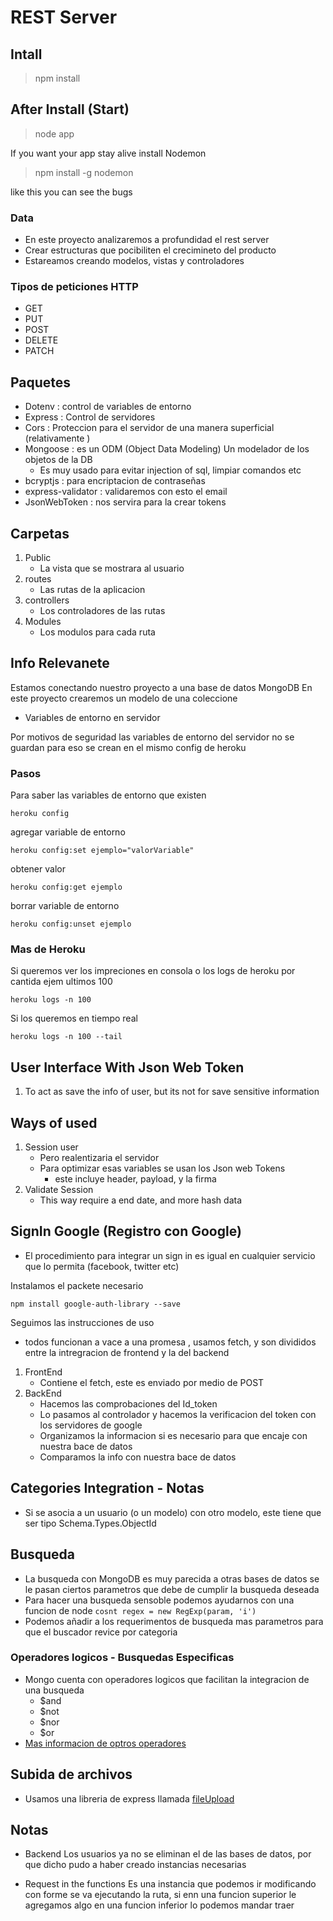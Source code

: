 # REST Server 

## Intall

> npm install

## After Install (Start)

> node app

If you want your app stay alive install Nodemon

> npm install -g nodemon

like this you can see the bugs

### Data

* En este proyecto analizaremos a profundidad el rest server 
* Crear estructuras que pocibiliten el crecimineto del producto
* Estareamos creando modelos, vistas y controladores

### Tipos de peticiones HTTP

* GET
* PUT
* POST 
* DELETE
* PATCH

## Paquetes

* Dotenv : control de variables de entorno
* Express : Control de servidores
* Cors : Proteccion para el servidor de una manera superficial (relativamente )
* Mongoose : es un ODM (Object Data Modeling) Un modelador de los objetos de la DB
    * Es muy usado para evitar injection of sql, limpiar comandos etc
* bcryptjs : para encriptacion de contraseñas
* express-validator : validaremos con esto el email
* JsonWebToken : nos servira para la crear tokens

## Carpetas

1. Public 
    * La vista que se mostrara al usuario
2. routes
    * Las rutas de la aplicacion
3. controllers 
    * Los controladores de las rutas
4. Modules 
    * Los modulos para cada ruta

## Info Relevanete 

Estamos conectando nuestro proyecto a una base de datos MongoDB
En este proyecto crearemos un modelo de una coleccione

* Variables de entorno en servidor 

Por motivos de seguridad las variables de entorno del servidor no se guardan para 
eso se crean en el mismo config de heroku

### Pasos

Para saber las variables de entorno que existen 

` heroku config `

agregar variable de entorno

` heroku config:set ejemplo="valorVariable" `

obtener valor

` heroku config:get ejemplo `

borrar variable de entorno

` heroku config:unset ejemplo `

### Mas de Heroku

Si queremos ver los impreciones en consola o los logs de heroku por cantida ejem ultimos 100

` heroku logs -n 100 `

Si los queremos en tiempo real

` heroku logs -n 100 --tail ` 

## User Interface With Json Web Token

1. To act as save the info of user, but its not for save sensitive information

## Ways of used

1. Session user
    * Pero realentizaria el servidor
    * Para optimizar esas variables se usan los Json web Tokens 
        * este incluye header, payload, y la firma
2. Validate Session 
    * This way require a end date, and more hash data 

## SignIn Google (Registro con Google)

* El procedimiento para integrar un sign in es igual en cualquier servicio que lo permita (facebook, twitter etc)

Instalamos el packete necesario

`npm install google-auth-library --save`

Seguimos las instrucciones de uso 
* todos funcionan a vace a una promesa , usamos fetch, y son divididos entre la intregracion de frontend y la del backend

1. FrontEnd 
    * Contiene el fetch, este es enviado por medio de POST
2. BackEnd 
    * Hacemos las comprobaciones del Id_token
    * Lo pasamos al controlador y hacemos la verificacion del token con los servidores de google
    * Organizamos la informacion si es necesario para que encaje con nuestra bace de datos 
    * Comparamos la info con nuestra bace de datos

## Categories Integration - Notas

* Si se asocia a un usuario  (o un modelo) con otro modelo, este tiene que ser tipo Schema.Types.ObjectId 

## Busqueda 

* La busqueda con MongoDB es muy parecida a otras bases de datos se le pasan ciertos parametros que debe de cumplir la busqueda deseada
* Para hacer una busqueda sensoble podemos ayudarnos con una funcion de node `cosnt regex = new RegExp(param, 'i') `
* Podemos añadir a los requerimentos de busqueda mas parametros para que el buscador revice por categoria 

### Operadores logicos - Busquedas Especificas

* Mongo cuenta con operadores logicos que facilitan la integracion de una busqueda
    * $and
    * $not
    * $nor
    * $or
* [Mas informacion de optros operadores](https://docs.mongodb.com/manual/reference/operator/query/)

## Subida de archivos 

* Usamos una libreria de express llamada [fileUpload](https://www.npmjs.com/package/express-fileupload)


## Notas

* Backend 
    Los usuarios ya no se eliminan el de las bases de datos, por que dicho pudo a 
    haber creado instancias necesarias

* Request in the functions
    Es una instancia que podemos ir modificando con forme se va ejecutando la ruta, si enn una funcion superior 
    le agregamos algo en una funcion inferior lo podemos mandar traer